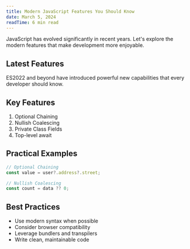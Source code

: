 ```yaml
---
title: Modern JavaScript Features You Should Know
date: March 5, 2024
readTime: 6 min read
---
```


JavaScript has evolved significantly in recent years. Let's explore the modern features that make development more enjoyable.

## Latest Features

ES2022 and beyond have introduced powerful new capabilities that every developer should know.

## Key Features

1. Optional Chaining
2. Nullish Coalescing
3. Private Class Fields
4. Top-level await

## Practical Examples

```javascript
// Optional Chaining
const value = user?.address?.street;

// Nullish Coalescing
const count = data ?? 0;
```

## Best Practices

- Use modern syntax when possible
- Consider browser compatibility
- Leverage bundlers and transpilers
- Write clean, maintainable code